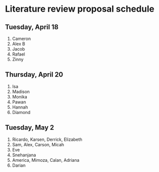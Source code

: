# Literature review proposal schedule

## Tuesday, April 18
1. Cameron
2. Alex B
3. Jacob
4. Rafael
5. Zinny

## Thursday, April 20
1. Isa
2. Madison
3. Monika
4. Pawan
5. Hannah
6. Diamond

## Tuesday, May 2
1. Ricardo, Karsen, Derrick, Elizabeth
2. Sam, Alex, Carson, Micah
3. Eve
4. Snehanjana
5. America, Mimoza, Calan, Adriana
6. Darian
